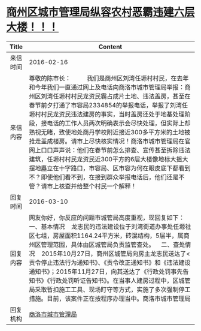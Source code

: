 # <a href="http://www.shangluo.gov.cn/zmhd/ldxxxx.jsp?urltype=leadermail.LeaderMailContentUrl&wbtreeid=1112&leadermailid=3501">商州区城市管理局纵容农村恶霸违建六层大楼！！！</a>
| Title |                                                                                                                                                                             Content                                                                                                                                                                              |
|:-----:|------------------------------------------------------------------------------------------------------------------------------------------------------------------------------------------------------------------------------------------------------------------------------------------------------------------------------------------------------------------|
| 来信时间  | 2016-02-16                                                                                                                                                                                                                                                                                                                                                       |
| 来信内容  | 尊敬的陈市长：          我们是商州区刘湾任塬村村民，在去年和今年我们一直通过网上及电话向商洛市城市管理局举报：商州区刘湾任塬村村民龙资民霸占成片土地、违法盖房，甚至在春节前夕打通了市容局2334854的举报电话，举报了刘湾任塬村村民龙资民违法建房的事实，当时盖房还处于地基处理阶段，接电话的工作人员两次明确表示会尽快处理，但实际上却熟视无睹，致使地处商丹学校附近接近300多平方米的土地被抢走盖成楼房。请市上尽快核实情况！商洛市城市管理局在官网上口口声声说：他们在春节前怎么排查、宣传甚至拆除违法建筑，任塬村村民龙资民近300平方的6层大楼像地标大摇大摆地矗立在十字路口，市容局、区市容为何在眼皮底下都看到不？即使他们看不到，在接到群众举报电话后，他们还是不管？请市上核查并给整个村民一个解释！ |
| 回复时间  | 2016-03-10                                                                                                                                                                                                                                                                                                                                                       |
| 回复内容  | 网友你好，你反应的问题市城管局高度重视，现回复如下：    一、基本情况    龙志民的违法建设位于刘湾街道办事处任塬社区七组，房屋面积1164.24平方米，砖混结构，5层半，属商州区管理范围，具体由区城管局负责监管查处。    二、查处情况    2015年10月27日，商州区城管局向房主龙志民送达了<责令停止违法行为通知书》、《责令改正通知书》和《违法建设通知书》；2015年11月27日，向其送达了《行政处罚事先告知书》《行政处罚听证告知书》。在当事人建房过程中，区城管局采取暂扣施工工具、现场盯守等方式，实施了多次强制停工措施。目前，该案件正在按程序办理当中。商洛市城市管理局                                                            |
| 回复机构  | <a href="../../category/agencies/商洛市城市管理局.md">商洛市城市管理局</a>                                                                                                                                                                                                                                                                                                       |
